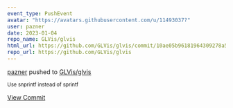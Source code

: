 ```yaml
---
event_type: PushEvent
avatar: "https://avatars.githubusercontent.com/u/11493037?"
user: pazner
date: 2023-01-04
repo_name: GLVis/glvis
html_url: https://github.com/GLVis/glvis/commit/10ae05b96181964309278a557a50fc2b772fd97a
repo_url: https://github.com/GLVis/glvis
---
```


<a href='https://github.com/pazner' target='_blank'>pazner</a> pushed to <a href='https://github.com/GLVis/glvis' target='_blank'>GLVis/glvis</a>

<small>Use snprintf instead of sprintf</small>

<a href='https://github.com/GLVis/glvis/commit/10ae05b96181964309278a557a50fc2b772fd97a' target='_blank'>View Commit</a>